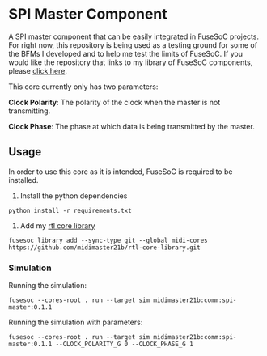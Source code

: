 # SPI Master Component

A SPI master component that can be easily integrated in FuseSoC projects. For right now, this repository is being used as a testing ground for some of the BFMs I developed and to help me test the limits of FuseSoC. If you would like the repository that links to my library of FuseSoC components, please [click here](https://github.com/midimaster21b/rtl-core-library).

This core currently only has two parameters:

**Clock Polarity**: The polarity of the clock when the master is not transmitting.

**Clock Phase**: The phase at which data is being transmitted by the master.

## Usage

In order to use this core as it is intended, FuseSoC is required to be installed.

1. Install the python dependencies

  `python install -r requirements.txt`

1. Add my [rtl core library](https://github.com/midimaster21b/rtl-core-library)

  `fusesoc library add --sync-type git --global midi-cores https://github.com/midimaster21b/rtl-core-library.git`


### Simulation

Running the simulation:

`fusesoc --cores-root . run --target sim midimaster21b:comm:spi-master:0.1.1`

Running the simulation with parameters:

`fusesoc --cores-root . run --target sim midimaster21b:comm:spi-master:0.1.1 --CLOCK_POLARITY_G 0 --CLOCK_PHASE_G 1`
